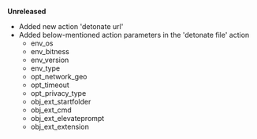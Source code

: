 **Unreleased**
* Added new action 'detonate url'
* Added below-mentioned action parameters in the 'detonate file' action
	+ env\_os
	+ env\_bitness
	+ env\_version
	+ env\_type
	+ opt\_network\_geo
	+ opt\_timeout
	+ opt\_privacy\_type
	+ obj\_ext\_startfolder
	+ obj\_ext\_cmd
	+ obj\_ext\_elevateprompt
	+ obj\_ext\_extension
